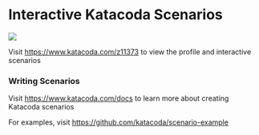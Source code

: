 # Interactive Katacoda Scenarios

[![](http://shields.katacoda.com/katacoda/z11373/count.svg)](https://www.katacoda.com/z11373 "Get your profile on Katacoda.com")

Visit https://www.katacoda.com/z11373 to view the profile and interactive scenarios

### Writing Scenarios
Visit https://www.katacoda.com/docs to learn more about creating Katacoda scenarios

For examples, visit https://github.com/katacoda/scenario-example
